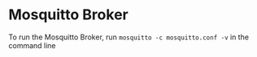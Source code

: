 # Mosquitto Broker

To run the Mosquitto Broker, run `mosquitto -c mosquitto.conf -v` in the command line
